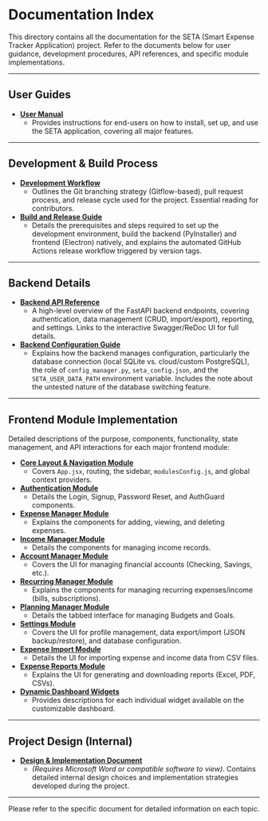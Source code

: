 # Documentation Index

This directory contains all the documentation for the SETA (Smart Expense Tracker Application) project. Refer to the documents below for user guidance, development procedures, API references, and specific module implementations.

---

## User Guides

*   **[User Manual](./user_manual.md)**
    *   Provides instructions for end-users on how to install, set up, and use the SETA application, covering all major features.

---

## Development & Build Process

*   **[Development Workflow](./development_workflow.md)**
    *   Outlines the Git branching strategy (Gitflow-based), pull request process, and release cycle used for the project. Essential reading for contributors.
*   **[Build and Release Guide](./build_and_release.md)**
    *   Details the prerequisites and steps required to set up the development environment, build the backend (PyInstaller) and frontend (Electron) natively, and explains the automated GitHub Actions release workflow triggered by version tags.

---

## Backend Details

*   **[Backend API Reference](./api_reference.md)**
    *   A high-level overview of the FastAPI backend endpoints, covering authentication, data management (CRUD, import/export), reporting, and settings. Links to the interactive Swagger/ReDoc UI for full details.
*   **[Backend Configuration Guide](./configuration.md)**
    *   Explains how the backend manages configuration, particularly the database connection (local SQLite vs. cloud/custom PostgreSQL), the role of `config_manager.py`, `seta_config.json`, and the `SETA_USER_DATA_PATH` environment variable. Includes the note about the untested nature of the database switching feature.

---

## Frontend Module Implementation

Detailed descriptions of the purpose, components, functionality, state management, and API interactions for each major frontend module:

*   **[Core Layout & Navigation Module](./layout_navigation_module.md)**
    *   Covers `App.jsx`, routing, the sidebar, `modulesConfig.js`, and global context providers.
*   **[Authentication Module](./authentication_module.md)**
    *   Details the Login, Signup, Password Reset, and AuthGuard components.
*   **[Expense Manager Module](./expense_manager_module.md)**
    *   Explains the components for adding, viewing, and deleting expenses.
*   **[Income Manager Module](./income_manager_module.md)**
    *   Details the components for managing income records.
*   **[Account Manager Module](./account_manager_module.md)**
    *   Covers the UI for managing financial accounts (Checking, Savings, etc.).
*   **[Recurring Manager Module](./recurring_manager_module.md)**
    *   Explains the components for managing recurring expenses/income (bills, subscriptions).
*   **[Planning Manager Module](./planning_manager_module.md)**
    *   Details the tabbed interface for managing Budgets and Goals.
*   **[Settings Module](./settings_module.md)**
    *   Covers the UI for profile management, data export/import (JSON backup/restore), and database configuration.
*   **[Expense Import Module](./expense_import_module.md)**
    *   Details the UI for importing expense and income data from CSV files.
*   **[Expense Reports Module](./expense_reports_module.md)**
    *   Explains the UI for generating and downloading reports (Excel, PDF, CSVs).
*   **[Dynamic Dashboard Widgets](./dashboard_widgets.md)**
    *   Provides descriptions for each individual widget available on the customizable dashboard.

---

## Project Design (Internal)

*   **[Design & Implementation Document](./GroupD2_Design_Implementation.docx)**
    *   *(Requires Microsoft Word or compatible software to view)*. Contains detailed internal design choices and implementation strategies developed during the project.

---

Please refer to the specific document for detailed information on each topic.
